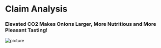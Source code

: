 # Claim Analysis
### Elevated CO2 Makes Onions Larger, More Nutritious and More Pleasant Tasting!
![picture](http://www.co2science.org/articles/V21/mar/Bettonietal2017b.jpg)
